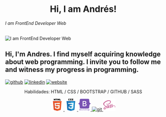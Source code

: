 <h1 align="center">Hi, I am Andrés!</h1>

<h6>I am FrontEnd Developer Web</h6>

![I am FrontEnd Developer Web](https://svg-banners.vercel.app/api?type=typeWriter&text1=Welcome%20We%20Work%20in%20this%20Page%20👨‍💻&width=800&height=300)

<h2>Hi, I'm Andres. I find myself acquiring knowledge about web programming. I invite you to follow me and witness my progress in programming.</h2>

[<img align="center" src='https://cdn.jsdelivr.net/npm/simple-icons@3.0.1/icons/github.svg' alt='github' height='40'>](https://github.com/luzbe28)  [<img align="center" src='https://cdn.jsdelivr.net/npm/simple-icons@3.0.1/icons/linkedin.svg' alt='linkedin' height='40'>](https://www.linkedin.com/in/andrés-coria-3b0771230//)  [<img align="center" src='https://cdn.jsdelivr.net/npm/simple-icons@3.0.1/icons/icloud.svg' alt='website' height='40'>](https://www.gamehost.com.ar)




<p align="center"> Habilidades: HTML / CSS / BOOTSTRAP / GITHUB / SASS </p>
<p align="center"> <a href="https://www.w3.org/html/" target="_blank" rel="noreferrer"> <img src="https://raw.githubusercontent.com/devicons/devicon/master/icons/html5/html5-original-wordmark.svg" alt="html5" width="40" height="40"/> </a> <a href="https://www.w3schools.com/css/" target="_blank" rel="noreferrer"> <img src="https://raw.githubusercontent.com/devicons/devicon/master/icons/css3/css3-original-wordmark.svg" alt="css3" width="40" height="40"/> </a> <a href="https://getbootstrap.com" target="_blank" rel="noreferrer"> <img src="https://raw.githubusercontent.com/devicons/devicon/master/icons/bootstrap/bootstrap-plain-wordmark.svg" alt="bootstrap" width="40" height="40"/> </a> <a href="https://git-scm.com/" target="_blank" rel="noreferrer"> <img src="https://www.vectorlogo.zone/logos/git-scm/git-scm-icon.svg" alt="git" width="40" height="40"/> </a> <a href="https://sass-lang.com" target="_blank" rel="noreferrer"> <img src="https://raw.githubusercontent.com/devicons/devicon/master/icons/sass/sass-original.svg" alt="sass" width="40" height="40"/> </a> </p>
